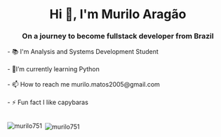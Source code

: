 

<!--
### Hi there 👋

**Murilo751/Murilo751** is a ✨ _special_ ✨ repository because its `README.md` (this file) appears on your GitHub profile.

--!>

<h1 align="center">Hi 👋, I'm Murilo Aragão</h1>
<h3 align="center">On a journey to become fullstack developer from Brazil</h3>


- 📚 I'm Analysis and Systems Development Student

<br/>
<br/>


- 🌱I’m currently learning Python

<br/>
<br/>

- 📫 How to reach me murilo.matos2005@gmail.com

<br/>
<br/>

- ⚡ Fun fact I like capybaras

<br/>
<br/>

<p><img align="left" src="https://github-readme-stats.vercel.app/api/top-langs?username=murilo751&show_icons=true&theme=tokyonight&locale=en&layout=compact" alt="murilo751" /></p>

<p>&nbsp;<img align="center" src="https://github-readme-stats.vercel.app/api?username=murilo751&show_icons=true&theme=tokyonight&locale=en" alt="murilo751" /></p>